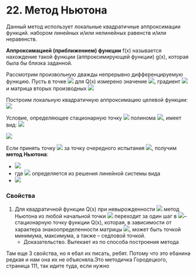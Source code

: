 # 22. Метод Ньютона

Данный метод использует локальные квадратичные аппроксимации функций. набором линейных и/или нелинейных равенств и/или неравенств.

**Аппроксимацией (приближением) функции** f(x) называется нахождение такой функции (аппроксимирующей функции) g(x), которая была бы близка заданной.

Рассмотрим произвольную дважды непрерывно дифференцируемую функцию. Пусть в точке ![](https://latex.codecogs.com/svg.latex?x^{k}) для Q(x) измерено значение ![](<https://latex.codecogs.com/svg.latex?Q_{k}=Q(x^{k})>), градиент ![](<https://latex.codecogs.com/svg.latex?\bigtriangledown&space;Q_{k}=\bigtriangledown&space;Q(x^{k})>) и матрица вторых производных ![](<https://latex.codecogs.com/svg.latex?\bigtriangledown^{2}_{xx}&space;Q_{k}=\bigtriangledown^{2}_{xx}&space;Q(x^{k})>)

Построим локальную квадратичную аппроксимацию целевой функции: ![](<https://latex.codecogs.com/svg.latex?P_{k}(x)=Q_{k}+(\bigtriangledown&space;Q_{k},x-x^{k})+(x-x^{k})^{T}\bigtriangledown&space;^{2}_{xx}Q_{k}(x-x^{k})/2>)

Условие, определяющее стационарную точку ![](https://latex.codecogs.com/gif.latex?\bar{x}) полинома ![](<https://latex.codecogs.com/gif.latex?P_{k}(x)>), имеет вид: ![](<https://latex.codecogs.com/svg.latex?\bigtriangledown&space;P_{k}(\bar{x})=\bigtriangledown&space;Q_{k}+\bigtriangledown&space;^{2}_{xx}Q_{k}(\bar{x}-x^{k})=0>)

![](https://github.com/nifadyev/Methods-of-Nonlinear-Optimization/blob/master/images/22-1.png?raw=true)

Если принять точку ![](https://latex.codecogs.com/gif.latex?\bar{x}) за точку очередного испытания ![](https://latex.codecogs.com/gif.latex?x^{k+1}), получим **метод Ньютона**:
-   ![](https://latex.codecogs.com/gif.latex?x^{k+1}=x^{k}-d^{k}_{newton})
- где ![](https://latex.codecogs.com/gif.latex?d^{k}_{newton}) определяется из решения линейной системы вида
-   ![](https://latex.codecogs.com/gif.latex?\bigtriangledown^{2}_{xx}&space;Q_{k}\cdot&space;d^{k}_{newton}=-\bigtriangledown&space;Q_{k})

### Свойства
1. Для квадратичной функции Q(x) при невырожденности ![](https://latex.codecogs.com/gif.latex?\bigtriangledown^{2}_{xx}&space;Q_{k})
метод Ньютона из любой начальной точки ![](https://latex.codecogs.com/svg.latex?x^{0}) переходит за один шаг в ![](https://latex.codecogs.com/svg.latex?x^{*})–
стационарную точку функции Q(x), которая, в зависимости от характера знакоопределенности матрицы ![](https://latex.codecogs.com/gif.latex?\bigtriangledown^{2}_{xx}&space;Q_{k}), может быть точкой минимума,
максимума, а также – седловой точкой.
    - Доказательство.
      Вытекает из по способа построения метода

Там еще 3 свойства, но я ебал их писать, ребят. Потому что это ебанина редкая и нам она их не объясняла.Это методичка Городецкого, страница 111, так идите туда, если нужно
